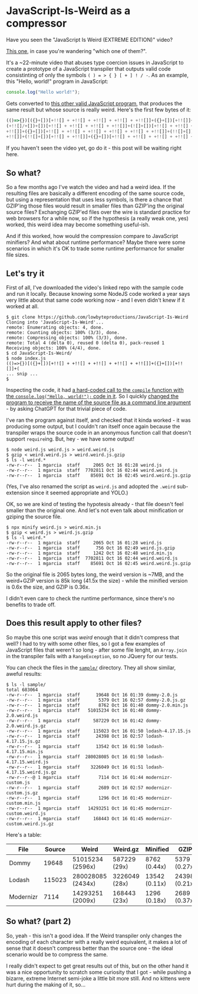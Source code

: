 # JavaScript-Is-Weird as a compressor

Have you seen the "JavaScript Is Weird (EXTREME EDITION)" video?

[This one](https://www.youtube.com/watch?v=sRWE5tnaxlI), in case you're
wandering "which one of them?".

It's a ~22-minute video that abuses type coercion issues in JavaScript
to create a prototype of a JavaScript transpiler that outputs valid code
consistinting of only the symbols `( ) = > { } [ + ] ! / -`. As an
example, this "Hello, world!" program in JavaScript:

```javascript
console.log("Hello world!");
```

Gets converted to [this other valid JavaScript program](./output.js),
that produces the same result but whose source is really weird. Here's
the first few bytes of it:

```javascript
(()=>{})[({}+[])[+!![] + +!![] + +!![] + +!![] + +!![]]+({}+[])[+!![]]+(
(+!![]/+[])+[])[+!![] + +!![] + +!![] + +!![]]+(![]+[])[+!![] + +!![] + 
+!![]]+({}+[])[+!![] + +!![] + +!![] + +!![] + +!![] + +!![]]+(!![]+[])[
+!![]]+(!![]+[])[+!![] + +!![]]+({}+[])[+!![] + +!![] + +!![] + +!![] + 
```

If you haven't seen the video yet, go do it - this post will be waiting
right here.

## So what?

So a few months ago I've watch the video and had a weird idea. If the
resulting files are basically a different encoding of the same source
code, but using a representation that uses less symbols, is there a
chance that GZIP'ing those files would result in smaller files than
GZIP'ing the original source files? Exchanging GZIP'ed files over the
wire is standard practice for web browsers for a while now, so if the
hypothesis (a really weak one, yes) worked, this weird idea may become
something useful-ish.

And if this worked, how would the compression compare to JavaScript
minifiers? And what about runtime performance? Maybe there were some
scenarios in which it's OK to trade some runtime performance for smaller
file sizes.

## Let's try it

First of all, I've downloaded the video's linked repo with the sample
code and run it locally. Because knowing some NodeJS code worked a year
says very little about that same code working now - and I even didn't
knew if it worked at all.

```
$ git clone https://github.com/lowbyteproductions/JavaScript-Is-Weird
Cloning into 'JavaScript-Is-Weird'...
remote: Enumerating objects: 4, done.
remote: Counting objects: 100% (3/3), done.
remote: Compressing objects: 100% (3/3), done.
remote: Total 4 (delta 0), reused 0 (delta 0), pack-reused 1
Receiving objects: 100% (4/4), done.
$ cd JavaScript-Is-Weird/
$ node index.js
(()=>{})[({}+[])[+!![] + +!![] + +!![] + +!![] + +!![]]+({}+[])[+!![]]+(
... snip ...
$
```

Inspecting the code, it had [a hard-coded call to the `compile` function
with the `console.log("Hello, world!");` code in it](https://github.com/lowbyteproductions/JavaScript-Is-Weird/blob/7245b1e1dc22c900b50f254c9ea0e375ec597eba/index.js#L45). So I quickly
[changed the program to receive the name of the source file as a command
line argument](https://github.com/mgarciaisaia/JavaScript-Is-Weird-as-a-compressor/commit/a538bf7b7545c2a6eb4b12b04ee9a3910d50cda4) -
by asking ChatGPT for that trivial piece of code.

I've ran the program against itself, and checked that it kinda worked -
it was producing some output, but I couldn't ran itself once again
because the transpiler wraps the source code in an anonymous function
call that doesn't support `require`ing. But, hey - we have some output!

```
$ node weird.js weird.js > weird.weird.js
$ gzip < weird.weird.js > weird.weird.js.gzip
$ ls -l weird.*
-rw-r--r--  1 mgarcia  staff     2065 Oct 16 01:28 weird.js
-rw-r--r--  1 mgarcia  staff  7702811 Oct 16 02:44 weird.weird.js
-rw-r--r--  1 mgarcia  staff    85691 Oct 16 02:45 weird.weird.js.gzip
```

(Yes, I've also renamed the script as `weird.js` and adopted the
`.weird` sub-extension since it seemed appropriate and YOLO.)

OK, so we are kind of testing the hypotesis already - that file doesn't
feel smaller than the original one. And let's not even talk about
minification or gziping the source file.

```
$ npx minify weird.js > weird.min.js
$ gzip < weird.js > weird.js.gzip
$ ls -l weird.*
-rw-r--r--  1 mgarcia  staff     2065 Oct 16 01:28 weird.js
-rw-r--r--  1 mgarcia  staff      756 Oct 16 02:49 weird.js.gzip
-rw-r--r--  1 mgarcia  staff     1242 Oct 16 02:48 weird.min.js
-rw-r--r--  1 mgarcia  staff  7702811 Oct 16 02:44 weird.weird.js
-rw-r--r--  1 mgarcia  staff    85691 Oct 16 02:45 weird.weird.js.gzip
```

So the original file is 2065 bytes long, the weird version is ~7MB, and
the weird+GZIP version is 85k long (41.5x the size) - while the minified
version is 0.6x the size, and GZIP is 0.36x.

I didn't even care to check the runtime performance, since there's no
benefits to trade off.

## Does this result apply to other files?

So maybe this one script was _weird_ enough that it didn't compress that
well? I had to try with some other files, so I got a few examples of
JavaScript files that weren't _so_ long - after some file lenght, an
`Array.join` in the transpiler fails with a `RangeException`, so no
JQuery for our tests.

You can check the files in the [`sample/`](./sample/) directory. They
all show similar, aweful results:

```
$ ls -l sample/
total 683064
-rw-r--r--  1 mgarcia  staff      19648 Oct 16 01:39 dommy-2.0.js
-rw-r--r--  1 mgarcia  staff       5379 Oct 16 02:57 dommy-2.0.js.gz
-rw-r--r--  1 mgarcia  staff       8762 Oct 16 01:40 dommy-2.0.min.js
-rw-r--r--  1 mgarcia  staff   51015234 Oct 16 01:40 dommy-2.0.weird.js
-rw-r--r--  1 mgarcia  staff     587229 Oct 16 01:42 dommy-2.0.weird.js.gz
-rw-r--r--  1 mgarcia  staff     115023 Oct 16 01:50 lodash-4.17.15.js
-rw-r--r--  1 mgarcia  staff      24398 Oct 16 02:57 lodash-4.17.15.js.gz
-rw-r--r--  1 mgarcia  staff      13542 Oct 16 01:50 lodash-4.17.15.min.js
-rw-r--r--  1 mgarcia  staff  280028085 Oct 16 01:50 lodash-4.17.15.weird.js
-rw-r--r--  1 mgarcia  staff    3226049 Oct 16 01:51 lodash-4.17.15.weird.js.gz
-rw-r--r--@ 1 mgarcia  staff       7114 Oct 16 01:44 modernizr-custom.js
-rw-r--r--  1 mgarcia  staff       2689 Oct 16 02:57 modernizr-custom.js.gz
-rw-r--r--  1 mgarcia  staff       1296 Oct 16 01:45 modernizr-custom.min.js
-rw-r--r--  1 mgarcia  staff   14293251 Oct 16 01:45 modernizr-custom.weird.js
-rw-r--r--  1 mgarcia  staff     168443 Oct 16 01:45 modernizr-custom.weird.js.gz
```

Here's a table:

| File | Source | Weird | Weird.gz | Minified | GZIP |
|------|--------|-------|----------|----------|------|
| Dommy | 19648 | 51015234 (2596x) | 587229 (29x) | 8762 (0.44x) | 5379 (0.27x) |
| Lodash | 115023 | 280028085 (2434x) | 3226049 (28x) | 13542 (0.11x) | 24398 (0.21x) |
| Modernizr | 7114 | 14293251 (2009x) | 168443 (23x) | 1296 (0.18x) | 2689 (0.37x) |

## So what? (part 2)

So, yeah - this isn't a good idea. If the Weird transpiler only changes
the encoding of each character with a really weird equivalent, it makes
a lot of sense that it doesn't compress better than the source one - the
ideal scenario would be to compress the same.

I really didn't expect to get great results out of this, but on the
other hand it was a nice opportunity to scratch some curiosity that I
got - while pushing a bizarre, extreme Internet semi-joke a little bit
more still. And no kittens were hurt during the making of it, so...
